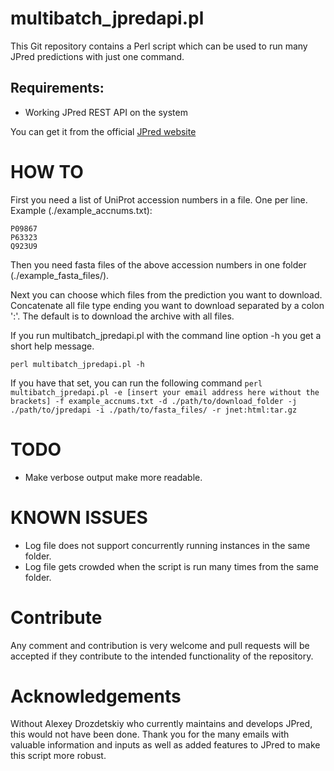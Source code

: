 # multibatch_jpredapi.pl

This Git repository contains a Perl script which can be used to run many JPred predictions with just one command.


## Requirements:

* Working JPred REST API on the system

You can get it from the official [JPred website](http://www.compbio.dundee.ac.uk/jpred4/api.shtml)

# HOW TO

First you need a list of UniProt accession numbers in a file. One per line. Example (./example_accnums.txt):

    P09867
    P63323
    Q923U9

Then you need fasta files of the above accession numbers in one folder (./example\_fasta\_files/).

Next you can choose which files from the prediction you want to download. Concatenate all file type ending you want to download separated by a colon ':'. The default is to download the archive with all files.

If you run multibatch\_jpredapi.pl with the command line option -h you get a short help message.

`perl multibatch_jpredapi.pl -h`

If you have that set, you can run the following command
`perl multibatch_jpredapi.pl -e [insert your email address here without the brackets] -f example_accnums.txt -d ./path/to/download_folder -j ./path/to/jpredapi -i ./path/to/fasta_files/ -r jnet:html:tar.gz`


# TODO

* Make verbose output make more readable.


# KNOWN ISSUES

* Log file does not support concurrently running instances in the same folder.
* Log file gets crowded when the script is run many times from the same folder.


# Contribute

Any comment and contribution is very welcome and pull requests will be accepted if they contribute to the intended functionality of the repository.


# Acknowledgements

Without Alexey Drozdetskiy who currently maintains and develops JPred, this would not have been done. Thank you for the many emails with valuable information and inputs as well as added features to JPred to make this script more robust.

